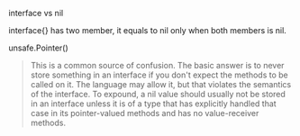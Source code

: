 interface vs nil

interface{} has two member, it equals to nil only when both members is nil.

unsafe.Pointer()

[](https://groups.google.com/forum/#!topic/golang-nuts/wnH302gBa4I/discussion)
>This is a common source of confusion.  The basic answer is to never store something in an interface if you don't expect the methods to be called on it.  The language may allow it, but that violates the semantics of the interface.  To expound, a nil value should usually not be stored in an interface unless it is of a type that has explicitly handled that case in its pointer-valued methods and has no value-receiver methods.
